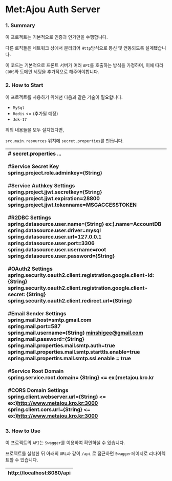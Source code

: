 # Met:Ajou Auth Server



### 1. Summary

이 프로젝트는 기본적으로 인증과 인가만을 수행합니다.

다른 로직들은 네트워크 상에서 분리되어 `Http`방식으로 통신 및 연동되도록 설계됐습니다.

이 코드는 기본적으로 프론트 서버가 여러 `API`를 호출하는 방식을 가정하며, 이에 따라 `CORS`와 도메인 세팅을 추가적으로 해주어야합니다.



### 2. How to Start

이 프로젝트를 사용하기 위해선 다음과 같은 기술이 필요합니다.

* `MySql`
* `Redis` <= (추가될 예정)
* `Jdk-17`

위의 내용들을 모두 설치했다면,

 `src.main.resources` 위치에 `secret.properties`를 만듭니다.

| # secret.properties ...<br/><br/>#Service Secret Key<br/>spring.project.role.adminkey={String}<br/><br/>#Service Authkey Settings<br/>spring.project.jjwt.secretkey={String}<br/>spring.project.jjwt.expiration=28800<br/>spring.project.jjwt.tokenname=MSGACCESSTOKEN<br/><br/>#R2DBC Settings<br/>spring.datasource.user.name={String} ex:).name=AccountDB<br/>spring.datasource.user.driver=mysql<br/>spring.datasource.user.url=127.0.0.1<br/>spring.datasource.user.port=3306<br/>spring.datasource.user.username=root<br/>spring.datasource.user.password={String}<br/><br/>#OAuth2 Settings<br/>spring.security.oauth2.client.registration.google.client-id: {String}<br/>spring.security.oauth2.client.registration.google.client-secret: {String}<br/>spring.security.oauth2.client.redirect.url={String}<br/><br/>#Email Sender Settings<br/>spring.mail.host=smtp.gmail.com<br/>spring.mail.port=587<br/>spring.mail.username={String} minshigee@gmail.com<br/>spring.mail.password={String}<br/>spring.mail.properties.mail.smtp.auth=true<br/>spring.mail.properties.mail.smtp.starttls.enable=true<br/>spring.mail.propertirs.mail.smtp.ssl.enable = true<br/><br/>#Service Root Domain<br/>spring.service.root.domain= {String} <= ex:)metajou.kro.kr<br/><br/>#CORS Domain Settings<br/>spring.client.webserver.url={String} <= ex:)http://www.metajou.kro.kr:3000<br/>spring.client.cors.url={String} <= ex:)http://www.metajou.kro.kr:3000 |
| :----------------------------------------------------------- |



### 3. How to Use

이 프로젝트의 `API`는 `Swagger`를 이용하여 확인하실 수 있습니다.

프로젝트를 실행한 뒤 아래의 `URL`과 같이 `/api` 로 접근하면 `Swagger`페이지로 리다이렉트할 수 있습니다.

| http://localhost:8080/api |
| :------------------------ |

